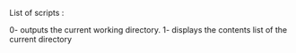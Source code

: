 List of scripts :

0- outputs the current working directory.
1- displays the contents list of the current directory